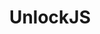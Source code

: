 ---
title: UnlockJS
description: Use keyboard keys to their fullest potential!
priority: 2
links:
  - label: Homepage
    url: /unlockjs
    icon: home
  - label: Repo
    url: https://github.com/quangdaon/unlockjs.git
    icon: github
---